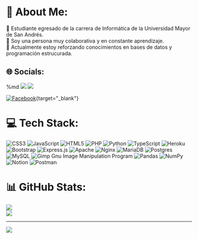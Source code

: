 # 💫 About Me:
🔭 Estudiante egresado de la carrera de Informática de la Universidad Mayor de San Andrés.<br>👯 Soy una persona muy colaborativa y en constante aprendizaje.<br>🌱 Actualmente estoy reforzando conocimientos en bases de datos y programación estrucurada.


## 🌐 Socials:
%md <a href="https://facebook.com/robertocarlos.chambicalizaya.3" target="_blank"><img src="https://img.shields.io/badge/Facebook-%231877F2.svg?logo=Facebook&logoColor=white"></a>
<a href="https://linkedin.com/in/chambi-98-roberto" target="_blank"><img src="https://img.shields.io/badge/LinkedIn-%230077B5.svg?logo=linkedin&logoColor=white"></a>

[![Facebook](https://img.shields.io/badge/Facebook-%231877F2.svg?logo=Facebook&logoColor=white)](https://facebook.com/robertocarlos.chambicalizaya.3){target="_blank"}

# 💻 Tech Stack:
![CSS3](https://img.shields.io/badge/css3-%231572B6.svg?style=for-the-badge&logo=css3&logoColor=white) ![JavaScript](https://img.shields.io/badge/javascript-%23323330.svg?style=for-the-badge&logo=javascript&logoColor=%23F7DF1E) ![HTML5](https://img.shields.io/badge/html5-%23E34F26.svg?style=for-the-badge&logo=html5&logoColor=white) ![PHP](https://img.shields.io/badge/php-%23777BB4.svg?style=for-the-badge&logo=php&logoColor=white) ![Python](https://img.shields.io/badge/python-3670A0?style=for-the-badge&logo=python&logoColor=ffdd54) ![TypeScript](https://img.shields.io/badge/typescript-%23007ACC.svg?style=for-the-badge&logo=typescript&logoColor=white) ![Heroku](https://img.shields.io/badge/heroku-%23430098.svg?style=for-the-badge&logo=heroku&logoColor=white) ![Bootstrap](https://img.shields.io/badge/bootstrap-%23563D7C.svg?style=for-the-badge&logo=bootstrap&logoColor=white) ![Express.js](https://img.shields.io/badge/express.js-%23404d59.svg?style=for-the-badge&logo=express&logoColor=%2361DAFB) ![Apache](https://img.shields.io/badge/apache-%23D42029.svg?style=for-the-badge&logo=apache&logoColor=white) ![Nginx](https://img.shields.io/badge/nginx-%23009639.svg?style=for-the-badge&logo=nginx&logoColor=white) ![MariaDB](https://img.shields.io/badge/MariaDB-003545?style=for-the-badge&logo=mariadb&logoColor=white) ![Postgres](https://img.shields.io/badge/postgres-%23316192.svg?style=for-the-badge&logo=postgresql&logoColor=white) ![MySQL](https://img.shields.io/badge/mysql-%2300f.svg?style=for-the-badge&logo=mysql&logoColor=white) ![Gimp Gnu Image Manipulation Program](https://img.shields.io/badge/Gimp-657D8B?style=for-the-badge&logo=gimp&logoColor=FFFFFF) ![Pandas](https://img.shields.io/badge/pandas-%23150458.svg?style=for-the-badge&logo=pandas&logoColor=white) ![NumPy](https://img.shields.io/badge/numpy-%23013243.svg?style=for-the-badge&logo=numpy&logoColor=white) ![Notion](https://img.shields.io/badge/Notion-%23000000.svg?style=for-the-badge&logo=notion&logoColor=white) ![Postman](https://img.shields.io/badge/Postman-FF6C37?style=for-the-badge&logo=postman&logoColor=white)
# 📊 GitHub Stats:
![](https://github-readme-streak-stats.herokuapp.com/?user=coderoycc&theme=dark&hide_border=false)<br/>
![](https://github-readme-stats.vercel.app/api/top-langs/?username=coderoycc&theme=dark&hide_border=false&include_all_commits=true&count_private=true&layout=compact)

---
[![](https://visitcount.itsvg.in/api?id=coderoycc&icon=0&color=0)](https://visitcount.itsvg.in)

<!-- Proudly created with GPRM ( https://gprm.itsvg.in ) -->